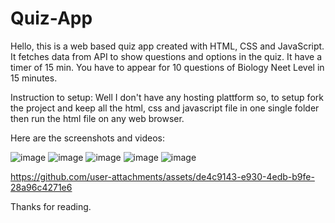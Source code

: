 # Quiz-App
Hello, this is a web based quiz app created with HTML, CSS and JavaScript.
It fetches data from API to show questions and options in the quiz.
It have a timer of 15 min.
You have to appear for 10 questions of Biology Neet Level in 15 minutes.

Instruction to setup:
  Well I don't have any hosting plattform so, to setup fork the project and keep all the html, css and javascript file in one single folder then run the html file on any web browser.

Here are the screenshots and videos:

![image](https://github.com/user-attachments/assets/1190757d-9d81-4321-8d92-8abd529c2b53)
![image](https://github.com/user-attachments/assets/11de0f75-36fc-426b-9219-5bdc78bc90f4)
![image](https://github.com/user-attachments/assets/34570407-1a52-484c-85cc-1ae1c51b3978)
![image](https://github.com/user-attachments/assets/585cb369-7d04-4778-b630-8e33ed4ee185)
![image](https://github.com/user-attachments/assets/864d0f76-24f7-4827-a2ea-bd8e43de08a2)

https://github.com/user-attachments/assets/de4c9143-e930-4edb-b9fe-28a96c4271e6

Thanks for reading.

